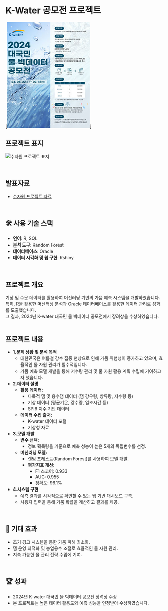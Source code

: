 # K-Water 공모전 프로젝트
[![공모전 표지](물공모전.jpg)]

<div>
  <h2> <strong>프로젝트 표지</strong> </h2>
</div>

![수자원 프로젝트 표지](수자원_표지.png)

<br>

<div>
  <h2><strong>발표자료</strong></h2>
</div>

<ul>
  <li><a href="수자원프로젝트.pdf">수자원 프로젝트 자료</a></li>
</ul>


<br>

<div>
  <h2><strong>🛠 사용 기술 스택</strong></h2>
  <ul>
    <li><strong>언어</strong>: R, SQL</li>
    <li><strong>분석 도구</strong>: Random Forest</li>
    <li><strong>데이터베이스</strong>: Oracle</li>
    <li><strong>데이터 시각화 및 웹 구현</strong>: Rshiny</li>
  </ul>
</div>

<br>

<div>
  <h2><strong>프로젝트 개요</strong></h2>
  기상 및 수문 데이터를 활용하여 머신러닝 기반의 가뭄 예측 시스템을 개발하였습니다.<br>
  특히, R을 활용한 머신러닝 분석과 Oracle 데이터베이스를 활용한 데이터 관리로 성과를 도출했습니다.<br>
  그 결과, 2024년 K-water 대국민 물 빅데이터 공모전에서 장려상을 수상하였습니다.
</div>

<br>

<div>
  <h2><strong>프로젝트 내용</strong></h2>
  <ul>
    <li><strong>1.문제 상황 및 분석 목적</strong>
      <ul>
        <li>대한민국은 여름철 강수 집중 현상으로 인해 가뭄 위험성이 증가하고 있으며, 효율적인 물 자원 관리가 필수적입니다.</li>
        <li>가뭄 예측 모델 개발을 통해 저수량 관리 및 물 자원 활용 계획 수립에 기여하고자 했습니다.</li>
      </ul>
    </li>
    <li><strong>2.데이터 설명</strong>
      <ul>
        <li><strong>활용 데이터:</strong>
          <ul>
            <li>다목적 댐 및 용수댐 데이터 (댐 강우량, 방류량, 저수량 등)</li>
            <li>기상 데이터 (평균기온, 강수량, 일조시간 등)</li>
            <li>SPI6 지수 기반 데이터</li>
          </ul>
        </li>
        <li><strong>데이터 수집 출처:</strong>
          <ul>
            <li>K-water 데이터 포털</li>
            <li>기상청 자료</li>
          </ul>
        </li>
      </ul>
    </li>
    <li><strong>3.모델 개발</strong>
      <ul>
        <li><strong>변수 선택:</strong>
          <ul>
            <li>정보 획득량을 기준으로 예측 성능이 높은 5개의 독립변수를 선정.</li>
          </ul>
        </li>
        <li> <strong>머신러닝 모델:</strong>
          <ul>
            <li>랜덤 포레스트(Random Forest)를 사용하여 모델 개발.</li>
            <li><strong>평가지표 개선:</strong>
              <ul>
                <li>F1 스코어: 0.933</li>
                <li>AUC: 0.955</li>
                <li>정확도: 96.1%</li>
              </ul>
            </li>
          </ul>
        </li>
      </ul>
    </li>
    <li><strong>4.시스템 구현</strong>
      <ul>
        <li>예측 결과를 시각적으로 확인할 수 있는 웹 기반 대시보드 구축.</li>
        <li>사용자 입력을 통해 가뭄 확률을 계산하고 결과를 제공.</li>
      </ul>
    </li>
  </ul>
</div>

<br>

<div>
  <h2><strong>📜 기대 효과</strong></h2>
  <ul>
    <li>조기 경고 시스템을 통한 가뭄 피해 최소화.</li>
    <li>댐 운영 최적화 및 농업용수 조절로 효율적인 물 자원 관리.</li>
    <li>지속 가능한 물 관리 전략 수립에 기여.</li>
  </ul>
</div>

<br>

<div>
  <h2><strong>🏆 성과</strong></h2>
  <ul>
    <li>2024년 K-water 대국민 물 빅데이터 공모전 장려상 수상</li>
    <li>본 프로젝트는 높은 데이터 활용도와 예측 성능을 인정받아 수상하였습니다.</li>
  </ul>
</div>

